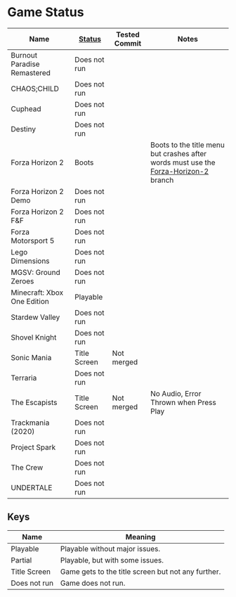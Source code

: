 # Game Status

| Name                        | [Status](#keys) | Tested Commit | Notes                                                                               |
|-----------------------------|-----------------|---------------|-------------------------------------------------------------------------------------|
| Burnout Paradise Remastered | Does not run    |               |                                                                                     |
| CHAOS;CHILD                 | Does not run    |               |                                                                                     |
| Cuphead                     | Does not run    |               |                                                                                     |
| Destiny                     | Does not run    |               |                                                                                                                                                       |
| Forza Horizon 2             | Boots           |               | Boots to the title menu but crashes after words must use the [Forza-Horizon-2](https://github.com/WinDurango/WinDurango/tree/Forza-Horizon-2) branch  |
| Forza Horizon 2 Demo        | Does not run    |               |                                                                                                                                                       |
| Forza Horizon 2 F&F         | Does not run    |               |                                                                                     |
| Forza Motorsport 5          | Does not run    |               |                                                                                     |
| Lego Dimensions             | Does not run    |               |                                                                                     |
| MGSV: Ground Zeroes         | Does not run    |               |                                                                                     |
| Minecraft: Xbox One Edition | Playable        |               |                                                                                     |
| Stardew Valley              | Does not run    |               |                                                                                     |
| Shovel Knight               | Does not run    |               |                                                                                     |
| Sonic Mania                 | Title Screen    | Not merged    |                                                                                     |
| Terraria                    | Does not run    |               |                                                                                     |
| The Escapists               | Title Screen    | Not merged    | No Audio, Error Thrown when Press Play                                              |
| Trackmania (2020)           | Does not run    |               |                                                                                     |
| Project Spark               | Does not run    |               |                                                                                     |
| The Crew                    | Does not run    |               |                                                                                     |
| UNDERTALE                   | Does not run    |               |                                                                                     |



## Keys

| Name         | Meaning                                            |
|--------------|----------------------------------------------------|
| Playable     | Playable without major issues.                     |
| Partial      | Playable, but with some issues.                    |
| Title Screen | Game gets to the title screen but not any further. |
| Does not run | Game does not run.                                 |
